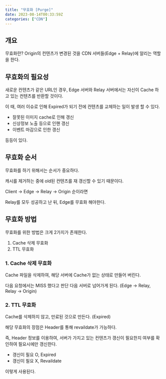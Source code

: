 ```yaml
---
title: "무효화 [Purge]"
date: 2023-08-14T00:33:59Z
categories: ["CDN"]
---
```


## 개요
무효화란? Origin의 컨텐츠가 변경된 것을 CDN 서버들(Edge + Relay)에 알리는 역할을 한다.

## 무효화의 필요성
새로운 컨텐츠가 같은 URL인 경우, Edge 서버와 Relay 서버에서는 자신이 Cache 하고 있는 컨텐츠를 반환할 것이다.

이 때, 여러 이슈로 인해 Expired가 되기 전에 컨텐츠를 교체하는 일이 발생 할 수 있다.
- 잘못된 이미지 cache로 인해 갱신
- 신상정보 노출 등으로 인핸 갱신
- 이벤트 마감으로 인한 갱신

등등이 있다.

## 무효화 순서
무효화를 하기 위해서는 순서가 중요하다.

캐시를 제거하는 중에 old된 컨텐츠를 재 갱신할 수 있기 때문이다.

Client -> Edge -> Relay -> Origin 순이라면

Relay를 모두 성공하고 난 뒤, Edge를 무효화 해야한다.

## 무효화 방법
무효화를 위한 방법은 크게 2가지가 존재한다.

1. Cache 삭제 무효화
2. TTL 무효화

### 1. Cache 삭제 무효화
Cache 파일을 삭제하여, 해당 서버에 Cache가 없는 상태로 만들어 버린다.

다음 요청에서는 MISS 했다고 판단 다음 서버로 넘어가게 된다. (Edge -> Relay, Relay -> Origin)

### 2. TTL 무효화
Cache를 삭제하지 않고, 만료된 것으로 만든다. (Expired)

해당 무효화의 장점은 Header를 통해 revaildate가 가능하다.

즉, Header 정보를 이용하여, 서버가 가지고 있는 컨텐츠가 갱신이 필요한지 여부를 확인하여 필요시에만 갱신한다.

- 갱신이 필요 O, Expired
- 갱신이 필요 X, Revaildate

이렇게 사용된다.